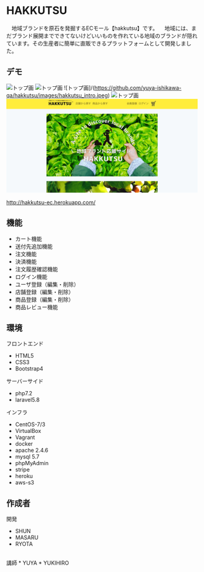 


# HAKKUTSU
　地域ブランドを原石を発掘するECモール【hakkutsu】です。
　地域には、まだブランド展開までできてないけどいいものを作れている地域のブランドが隠れています。その生産者に簡単に直販できるプラットフォームとして開発しました。

## デモ
![トップ画](https://github.com/yuya-ishikawa-qa/hakkutsu.git/images/hakkutsu_intro.jpeg)
![トップ画](https://github.com/yuya-ishikawa-qa/hakkutsu/images/hakkutsu_intro.jpeg)
![トップ画]/(https://github.com/yuya-ishikawa-qa/hakkutsu/images/hakkutsu_intro.jpeg)
![トップ画](/https://github.com/yuya-ishikawa-qa/hakkutsu/images/hakkutsu_intro.jpeg)
![トップ画](hakkutsu_intro.jpeg)


http://hakkutsu-ec.herokuapp.com/

## 機能

* カート機能
* 送付先追加機能
* 注文機能
* 決済機能
* 注文履歴確認機能
* ログイン機能
* ユーザ登録（編集・削除）
* 店舗登録（編集・削除）
* 商品登録（編集・削除）
* 商品レビュー機能

## 環境

フロントエンド
* HTML5
* CSS3
* Bootstrap4

サーバーサイド
* php7.2
* laravel5.8

インフラ
* CentOS-7/3
* VirtualBox
* Vagrant
* docker
* apache 2.4.6
* mysql 5.7
* phpMyAdmin
* stripe
* heroku
* aws-s3


## 作成者

開発
* SHUN
* MASARU
* RYOTA
<br>
講師
* YUYA
* YUKIHIRO

